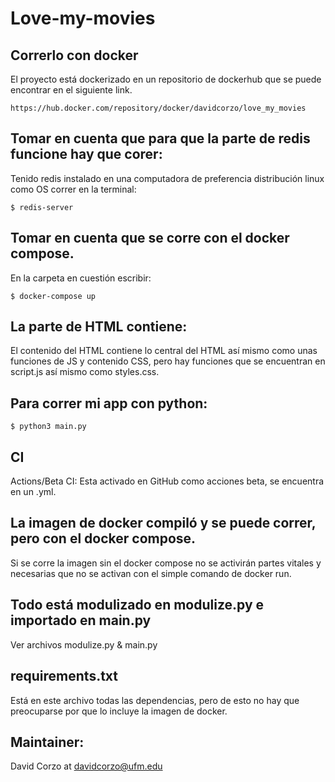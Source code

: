 # Love-my-movies
## Correrlo con docker
El proyecto está dockerizado en un repositorio de dockerhub que se puede encontrar en el siguiente link. 

    https://hub.docker.com/repository/docker/davidcorzo/love_my_movies


## Tomar en cuenta que para que la parte de redis funcione hay que corer:
Tenido redis instalado en una computadora de preferencia distribución linux como OS correr en la terminal:
    
    $ redis-server 


## Tomar en cuenta que se corre con el docker compose.
En la carpeta en cuestión escribir:
    
    $ docker-compose up

## La parte de HTML contiene:
El contenido del HTML contiene lo central del HTML así mismo como unas funciones de JS y contenido CSS, pero hay funciones que se encuentran en script.js así mismo como styles.css.

## Para correr mi app con python:
    $ python3 main.py

## CI
Actions/Beta CI: Esta activado en GitHub como acciones beta, se encuentra en un .yml.

## La imagen de docker compiló y se puede correr, pero con el docker compose.
Si se corre la imagen sin el docker compose no se activirán partes vitales y necesarias que no se activan con el simple comando de docker run.

## Todo está modulizado en modulize.py e importado en main.py
Ver archivos modulize.py & main.py

## requirements.txt
Está en este archivo todas las dependencias, pero de esto no hay que preocuparse por que lo incluye la imagen de docker.

## Maintainer: 
David Corzo at 
davidcorzo@ufm.edu